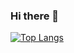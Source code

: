 ### Hi there 👋

[![Top Langs](https://github-readme-stats.vercel.app/api/top-langs/?username=ro1l&layout=compact＆bg_color＝4ab065)](https://github.com/anuraghazra/github-readme-stats)

